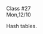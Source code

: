 <div class="lecture1">

<div class="column_date">
<p markdown="block">

Class #27 <br>
Mon,12/10

</p>
</div>
<div class="column_materials">
<p markdown="block">

Hash tables. 

</p>
</div>

<div class="column_assign">
<p markdown="block">



</p>
</div>

</div>
